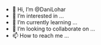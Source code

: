 - 👋 Hi, I’m @DaniLohar
- 👀 I’m interested in ...
- 🌱 I’m currently learning ...
- 💞️ I’m looking to collaborate on ...
- 📫 How to reach me ...

<!---
DaniLohar/DaniLohar is a ✨ special ✨ repository because its `README.md` (this file) appears on your GitHub profile.
You can click the Preview link to take a look at your changes.
--->
